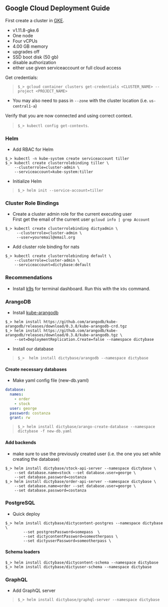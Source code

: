 ## Google Cloud Deployment Guide

First create a cluster in [GKE](https://console.cloud.google.com/kubernetes).

- v1.11.8-gke.6
- One node
- Four vCPUs
- 4.00 GB memory
- upgrades off
- SSD boot disk (50 gb)
- disable authorization
- either use given serviceaccount or full cloud access

Get credentials:

>`$_> gcloud container clusters get-credentials <CLUSTER_NAME> --project <PROJECT_NAME>`

- You may also need to pass in `--zone` with the cluster location (i.e. `us-central1-a`)

Verify that you are now connected and using correct context.

>`$_> kubectl config get-contexts`.

### Helm

- Add RBAC for Helm

```shell
$_> kubectl -n kube-system create serviceaccount tiller
$_> kubectl create clusterrolebinding tiller \
    --clusterrole=cluster-admin \
    --serviceaccount=kube-system:tiller
```

- Initialize Helm

>`$_> helm init --service-account=tiller`


### Cluster Role Bindings

- Create a cluster admin role for the current executing user   
First get the email of the current user
`gcloud info | grep Account`

```shell
$_> kubectl create clusterrolebinding dictyadmin \
     --clusterrole=cluster-admin \
     --user=youremail@email.org
```

- Add cluster role binding for nats

```shell
$_> kubectl create clusterrolebinding default \
    --clusterrole=cluster-admin \
    --serviceaccount=dictybase:default
```

### Recommendations

- Install [k9s](https://github.com/derailed/k9s) for terminal dashboard. Run this with the `k9s` command.

### ArangoDB

- Install [kube-arangodb](https://github.com/arangodb/kube-arangodb/blob/0.3.8/docs/Manual/Deployment/Kubernetes/Helm.md)

```shell
$_> helm install https://github.com/arangodb/kube-arangodb/releases/download/0.3.8/kube-arangodb-crd.tgz
$_> helm install https://github.com/arangodb/kube-arangodb/releases/download/0.3.8/kube-arangodb.tgz \
    --set=DeploymentReplication.Create=false --namespace dictybase
```

- Install our database

>`$_>  helm install dictybase/arangodb --namespace dictybase`

#### Create necessary databases

- Make yaml config file (new-db.yaml)

```yaml
database:
  names:
    - order
    - stock
  user: george
  password: costanza
  grant: rw
```

>`$_> helm install dictybase/arango-create-database --namespace dictybase -f new-db.yaml`

#### Add backends

- make sure to use the previously created user (i.e. the one you set while creating the database)

```shell
$_> helm install dictybase/stock-api-server --namespace dictybase \
    --set database.name=stock --set database.user=george \
    --set database.password=costanza
$_> helm install dictybase/order-api-server --namespace dictybase \
    --set database.name=order --set database.user=george \
    --set database.password=costanza
```

### PostgreSQL

- Quick deploy

```shell
$_> helm install dictybase/dictycontent-postgres --namespace dictybase \
		--set postgresPassword=somepass  \
		--set dictycontentPassword=someotherpass \ 
		--set dictyuserPassword=someotherpass \ 
```

#### Schema loaders

```shell
$_> helm install dictybase/dictycontent-schema --namespace dictybase
$_> helm install dictybase/dictyuser-schema --namespace dictybase
```

### GraphQL

- Add GraphQL server

>`$_> helm install dictybase/graphql-server --namespace dictybase`

